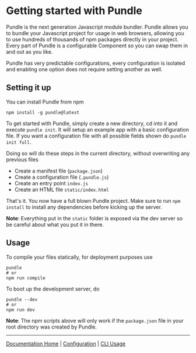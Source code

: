 # Getting started with Pundle

Pundle is the next generation Javascript module bundler. Pundle allows you to bundle your Javascript project for usage in web browsers, allowing you to use hundreds of thousands of npm packages directly in your project. Every part of Pundle is a configurable Component so you can swap them in and out as you like.

Pundle has very predictable configurations, every configuration is isolated and enabling one option does not require setting another as well.

## Setting it up

You can install Pundle from npm

```
npm install -g pundle@latest
```

To get started with Pundle, simply create a new directory, cd into it and execute `pundle init`. It will setup an example app with a basic configuration file. If you want a configuration file with all possible fields shown do `pundle init full`.

Doing so will do these steps in the current directory, without overwriting any previous files

- Create a manifest file (`package.json`)
- Create a configuration file (`.pundle.js`)
- Create an entry point `index.js`
- Create an HTML file `static/index.html`

That's it. You now have a full blown Pundle project. Make sure to run `npm install` to install any dependencies before kicking up the server.

**Note**: Everything put in the `static` folder is exposed via the dev server so be careful about what you put it in there.

## Usage

To compile your files statically, for deployment purposes use

```
pundle
# or
npm run compile
```

To boot up the development server, do

```
pundle --dev
# or
npm run dev
```

**Note**: The npm scripts above will only work if the `package.json` file in your root directory was created by Pundle.


---

[Documentation Home](../) | [Configuration](configuration.md) | [CLI Usage](cli-usage.md)

